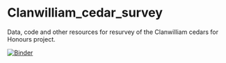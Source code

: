 # Clanwilliam_cedar_survey
Data, code and other resources for resurvey of the Clanwilliam cedars for Honours project.

[![Binder](https://mybinder.org/badge_logo.svg)](https://mybinder.org/v2/gh/jessicaprevost002/Clanwilliam_cedar_survey/HEAD)
